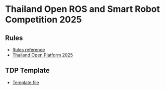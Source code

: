 # Thailand Open ROS and Smart Robot Competition 2025

## Rules
- [Rules reference](https://github.com/RoboCupAtHome/RuleBook/releases/download/2024.2/rulebook.pdf)
- [Thailand Open Platform 2025](./documents/rules/OPLTH-Rule2025.pdf)

## TDP Template
- [Template file](./documents/tdpTemplate/TDPTemplate.pdf)